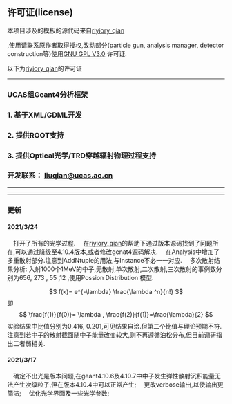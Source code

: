 ## 许可证(license)

本项目涉及的模板的源代码来自[riyiory_qian](https://gitee.com/royiori-qian/G4Study.git)

,使用请联系原作者取得授权,改动部分(particle gun, analysis manager, detector construction等)使用[GNU GPL V3.0](http://www.gnu.org/copyleft/gpl.html) 许可证.

以下为[riyiory_qian](https://gitee.com/royiori-qian/G4Study.git)的许可证


---
### UCAS组Geant4分析框架

### 1. 基于XML/GDML开发

### 2. 提供ROOT支持

### 3. 提供Optical光学/TRD穿越辐射物理过程支持

### 开发联系： liuqian@ucas.ac.cn

---


---
### 更新

#### 2021/3/24
&emsp;打开了所有的光学过程.
&emsp;在[riyiory_qian](https://gitee.com/royiori-qian/G4Study.git)的帮助下通过版本源码找到了问题所在,可以通过降级至4.10.4版本,或者修改genat4源码解决.
&emsp;在Analysis中增加了多重散射部分.注意到AddNtuple的用法,与Instance不必一一对应.
&emsp;多次散射结果分析: 入射1000个1MeV的中子,无散射,单次散射,二次散射,三次散射的事例数分别为656, 273 , 55 ,12 ,使用Possion Distribution 模型. 

$$
f(k)= e^{-\lambda}  \frac{\lambda ^n}{n!}
$$
即
$$
\frac{f(1)}{f(0)}= \lambda , \frac{f(2)}{f(1)}=\frac{\lambda}{2}
$$
实验结果中比值分别为0.416, 0.201,可见结果自洽.但第二个比值与理论预期不符.注意到若中子的散射截面随中子能量改变较大,则不再遵循泊松分布,但目前调研指出二者弱相关.

#### 2021/3/17 
&emsp;确定不出光是版本问题,在geant4.10.6及4.10.7中中子发生弹性散射沉积能量无法产生次级粒子,但在版本4.10.4中可以正常产生;
&emsp;更改verbose输出,以使输出更简洁;
&emsp;优化光学界面及一些光学参数;